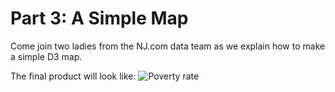 # Part 3: A Simple Map
Come join two ladies from the NJ.com data team as we explain how to make a simple D3 map.

The final product will look like: 
![Poverty rate](simple-d3-map.svg)

